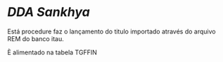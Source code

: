 # <i> DDA Sankhya </i>
Está procedure faz o lançamento do titulo importado através do arquivo REM do banco itau.

È alimentado na tabela TGFFIN
